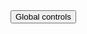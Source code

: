 <div>
  <button class="btn" id="open-global-controls">Global controls</button>
  <bp2019-y-axis-widget id="bp2019-y-axis"></bp2019-y-axis-widget>
  <bp2019-legend-widget id="legend-widget"></bp2019-legend-widget>
</div>

<script>
import DataProcessor from '../src/internal/individuals-as-points/common/data-processor.js'
import ColorStore from '../src/internal/individuals-as-points/common/color-store.js'
import { AVFParser } from "https://lively-kernel.org/voices/parsing-data/avf-parser.js"

import { assertCanvasWidgetInterface } from "../src/internal/individuals-as-points/common/interfaces.js"

let colorStore = new ColorStore()
let dataProcessor = new DataProcessor()
dataProcessor.setColorStore(colorStore)

let globalControlWidget = {}
let globalControlButton = lively.query(this, "#open-global-controls")
globalControlButton.addEventListener("click", () => openNewGlobalControlWidget())

let legend = lively.query(this, '#legend-widget')
let widget = lively.query(this, '#bp2019-y-axis')

;
(async () => {
  let data = await AVFParser.loadCovidData()
  
  dataProcessor.initializeWithIndividualsFromKenia(data)
  colorStore.initializeWithValuesByAttribute(dataProcessor.getValuesByAttribute())
  
  legend.setColorStore(colorStore)
  
  widget.setDataProcessor(dataProcessor)
  widget.setColorStore(colorStore)
  
  widget.setData(data)
  let extent = lively.pt(900, 700)
  widget.setExtent(extent)
})();

async function openNewGlobalControlWidget() {
  let position = lively.pt(1000, 10)
  let extent = lively.pt(300, 700)
  
  globalControlWidget = await lively.openComponentInWindow('bp2019-global-control-widget', position, extent)
  
  globalControlWidget.setDataProcessor(dataProcessor)
  globalControlWidget.setColorStore(colorStore)
  
  globalControlWidget.addListener(widget)
  globalControlWidget.addListener(legend)
  
  globalControlWidget.initializeAfterDataFetch()
}

""
</script>